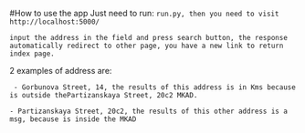 #How to use the app
Just need to run: 
```run.py, then you need to visit http://localhost:5000/```

```input the address in the field and press search button, the response automatically redirect to other page, you have a new link to return index page. ```

2 examples of address are:

``` - Gorbunova Street, 14, the results of this address is in Kms because is outside thePartizanskaya Street, 20с2 MKAD.```

```- Partizanskaya Street, 20с2, the results of this other address is a msg, because is inside the MKAD```